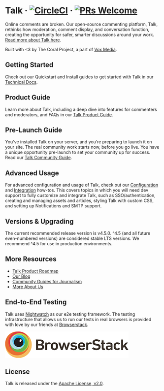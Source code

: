 # Talk &middot; [![CircleCI](https://circleci.com/gh/coralproject/talk.svg?style=svg)](https://circleci.com/gh/coralproject/talk) &middot; [![PRs Welcome](https://img.shields.io/badge/PRs-welcome-brightgreen.svg)](CONTRIBUTING.md#pull-requests)

Online comments are broken. Our open-source commenting platform, Talk, rethinks how moderation, comment display, and conversation function, creating the opportunity for safer, smarter discussions around your work. [Read more about Talk here](https://coralproject.net/talk).

Built with <3 by The Coral Project, a part of [Vox Media](https://www.voxmedia.com/a/go-deeper/about).

## Getting Started

Check out our Quickstart and Install guides to get started with Talk in our [Technical Docs](https://docs.coralproject.net/talk/).

## Product Guide

Learn more about Talk, including a deep dive into features for commenters and moderators, and FAQs in our [Talk Product Guide](https://docs.coralproject.net/talk/how-talk-works).

## Pre-Launch Guide

You’ve installed Talk on your server, and you’re preparing to launch it on your site. The real community work starts now, before you go live. You have a unique opportunity pre-launch to set your community up for success. Read our [Talk Community Guide](https://coralproject.net/blog/youve-installed-talk-now-what/).

## Advanced Usage

For advanced configuration and usage of Talk, check out our [Configuration](https://docs.coralproject.net/talk/advanced-configuration/) and [Integration](https://docs.coralproject.net/talk/integrating/authentication/) how-tos. This covers topics in which you will need dev support to fully customize and integrate Talk, such as SSO/authentication, creating and managing assets and articles, styling Talk with custom CSS, and setting up Notifications and SMTP support.

## Versions & Upgrading

The current recommended release version is v4.5.0. ^4.5 (and all future even-numbered versions) are considered stable LTS versions. We recommend ^4.5 for use in production environments. 

## More Resources

- [Talk Product Roadmap](https://www.pivotaltracker.com/n/projects/1863625)
- [Our Blog](https://coralproject.net/blog)
- [Community Guides for Journalism](https://guides.coralproject.net/)
- [More About Us](https://coralproject.net/)

## End-to-End Testing

Talk uses [Nightwatch](http://nightwatchjs.org/) as our e2e testing framework. The testing infrastructure that allows us to run our tests in real browsers is provided with love by our friends at [Browserstack](https://browserstack.com).

[![Browserstack](/public/img/browserstack_logo.png)](https://browserstack.com)

## License

Talk is released under the [Apache License, v2.0](/LICENSE).
